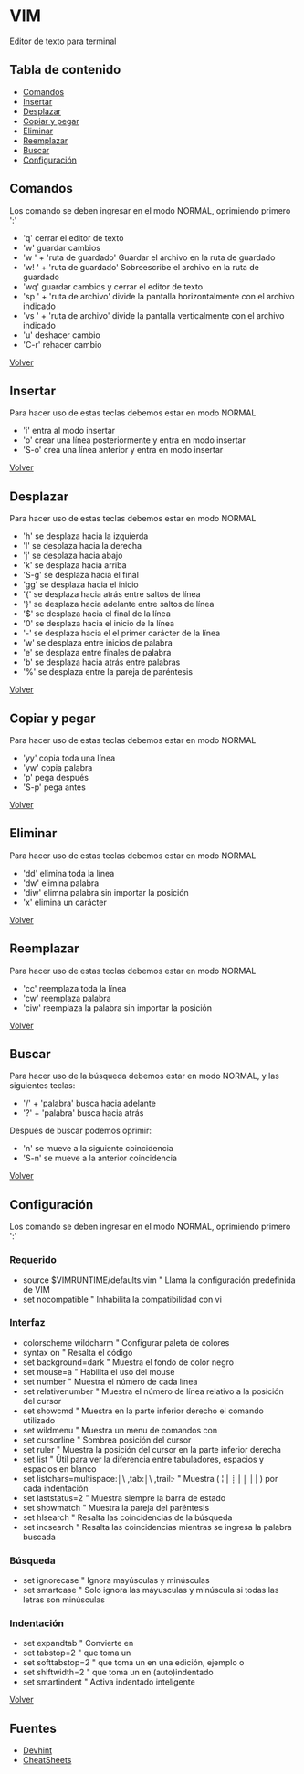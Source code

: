 # VIM

Editor de texto para terminal

## Tabla de contenido

- [Comandos](#comandos)
- [Insertar](#insertar)
- [Desplazar](#desplazar)
- [Copiar y pegar](#copiar-y-pegar)
- [Eliminar](#eliminar)
- [Reemplazar](#reemplazar)
- [Buscar](#buscar)
- [Configuración](#configuración)

## Comandos

Los comando se deben ingresar en el modo NORMAL, oprimiendo primero ':'

- 'q' cerrar el editor de texto
- 'w' guardar cambios
- 'w ' + 'ruta de guardado' Guardar el archivo en la ruta de guardado
- 'w! ' + 'ruta de guardado' Sobreescribe el archivo en la ruta de guardado
- 'wq' guardar cambios y cerrar el editor de texto
- 'sp ' + 'ruta de archivo' divide la pantalla horizontalmente con el archivo indicado
- 'vs ' + 'ruta de archivo' divide la pantalla verticalmente con el archivo indicado
- 'u' deshacer cambio
- 'C-r' rehacer cambio

[Volver](#tabla-de-contenido)

## Insertar

Para hacer uso de estas teclas debemos estar en modo NORMAL

- 'i' entra al modo insertar
- 'o' crear una línea posteriormente y entra en modo insertar
- 'S-o' crea una línea anterior y entra en modo insertar

[Volver](#tabla-de-contenido)

## Desplazar

Para hacer uso de estas teclas debemos estar en modo NORMAL

- 'h' se desplaza hacia la izquierda
- 'l' se desplaza hacia la derecha
- 'j' se desplaza hacia abajo
- 'k' se desplaza hacia arriba
- 'S-g' se desplaza hacia el final
- 'gg' se desplaza hacia el inicio
- '{' se desplaza hacia atrás entre saltos de línea
- '}' se desplaza hacia adelante entre saltos de línea
- '$' se desplaza hacia el final de la línea
- '0' se desplaza hacia el inicio de la línea
- '-' se desplaza hacia el el primer carácter de la línea
- 'w' se desplaza entre inicios de palabra
- 'e' se desplaza entre finales de palabra
- 'b' se desplaza hacia atrás entre palabras
- '%' se desplaza entre la pareja de paréntesis

[Volver](#tabla-de-contenido)

## Copiar y pegar

Para hacer uso de estas teclas debemos estar en modo NORMAL

- 'yy' copia toda una línea
- 'yw' copia palabra
- 'p' pega después
- 'S-p' pega antes

[Volver](#tabla-de-contenido)

## Eliminar

Para hacer uso de estas teclas debemos estar en modo NORMAL

- 'dd' elimina toda la línea
- 'dw' elimina palabra
- 'diw' elimna palabra sin importar la posición
- 'x' elimina un carácter

[Volver](#tabla-de-contenido)

## Reemplazar

Para hacer uso de estas teclas debemos estar en modo NORMAL

- 'cc' reemplaza toda la línea
- 'cw' reemplaza palabra
- 'ciw' reemplaza la palabra sin importar la posición

[Volver](#tabla-de-contenido)

## Buscar

Para hacer uso de la búsqueda debemos estar en modo NORMAL, y las siguientes teclas:

- '/' + 'palabra' busca hacia adelante
- '?' + 'palabra' busca hacia atrás

Después de buscar podemos oprimir:

- 'n' se mueve a la siguiente coincidencia
- 'S-n' se mueve a la anterior coincidencia

[Volver](#tabla-de-contenido)

## Configuración

Los comando se deben ingresar en el modo NORMAL, oprimiendo primero ':'

### Requerido

- source $VIMRUNTIME/defaults.vim " Llama la configuración predefinida de VIM
- set nocompatible " Inhabilita la compatibilidad con vi

### Interfaz

- colorscheme wildcharm " Configurar paleta de colores
- syntax on " Resalta el código
- set background=dark " Muestra el fondo de color negro
- set mouse=a " Habilita el uso del mouse
- set number " Muestra el número de cada línea
- set relativenumber " Muestra el número de línea relativo a la posición del cursor
- set showcmd " Muestra en la parte inferior derecho el comando utilizado
- set wildmenu " Muestra un menu de comandos con <Tab>
- set cursorline " Sombrea posición del cursor
- set ruler " Muestra la posición del cursor en la parte inferior derecha
- set list " Útil para ver la diferencia entre tabuladores, espacios y espacios en blanco
- set listchars=multispace:│\ ,tab:│\ ,trail:· " Muestra ( ¦ | ┊ | │ | \| ) por cada indentación
- set laststatus=2 " Muestra siempre la barra de estado
- set showmatch " Muestra la pareja del paréntesis
- set hlsearch " Resalta las coincidencias de la búsqueda
- set incsearch " Resalta las coincidencias mientras se ingresa la palabra buscada

### Búsqueda

- set ignorecase " Ignora mayúsculas y minúsculas
- set smartcase " Solo ignora las máyusculas y minúscula si todas las letras son minúsculas

### Indentación
 
- set expandtab " Convierte <Tab> en <Espacio>
- set tabstop=2 " <Espacio> que toma un <Tab>
- set softtabstop=2 " <Espacio> que toma un <Tab> en una edición, ejemplo <Tab> o <BS>
- set shiftwidth=2 " <Espacio> que toma un <Tab> en (auto)indentado
- set smartindent " Activa indentado inteligente

[Volver](#tabla-de-contenido)

## Fuentes

- [Devhint](https://devhints.io/vim)
- [CheatSheets](https://cheatsheets.zip/vim)
